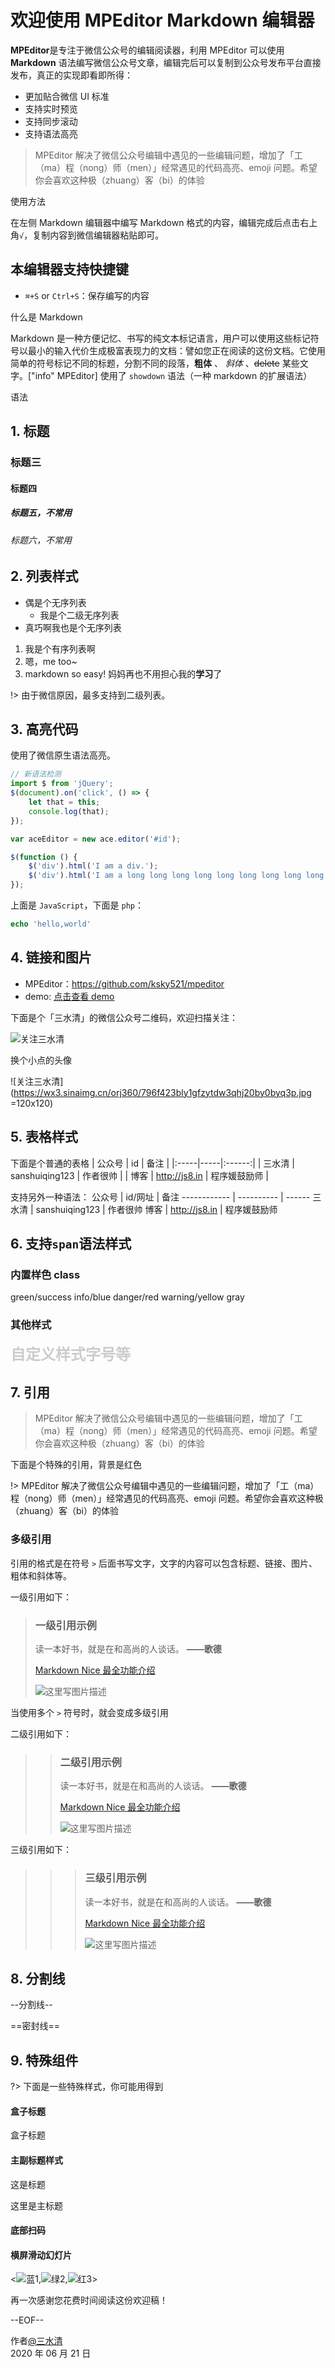 # 欢迎使用 MPEditor Markdown 编辑器

**MPEditor**是专注于微信公众号的编辑阅读器，利用 MPEditor 可以使用 **Markdown** 语法编写微信公众号文章，编辑完后可以复制到公众号发布平台直接发布，真正的实现即看即所得：

-   更加贴合微信 UI 标准
-   支持实时预览
-   支持同步滚动
-   支持语法高亮

> MPEditor 解决了微信公众号编辑中遇见的一些编辑问题，增加了「工（ma）程（nong）师（men）」经常遇见的代码高亮、emoji 问题。希望你会喜欢这种极（zhuang）客（bi）的体验

<header-box>使用方法</header-box>

在左侧 Markdown 编辑器中编写 Markdown 格式的内容，编辑完成后点击右上角`√`，复制内容到微信编辑器粘贴即可。

## 本编辑器支持快捷键

-   `⌘+S` or `Ctrl+S`：保存编写的内容

<header-box>什么是 Markdown</header-box>

Markdown 是一种方便记忆、书写的纯文本标记语言，用户可以使用这些标记符号以最小的输入代价生成极富表现力的文档：譬如您正在阅读的这份文档。它使用简单的符号标记不同的标题，分割不同的段落，**粗体** 、 _斜体_ 、~~delete~~ 某些文字。["info" MPEditor] 使用了 `showdown` 语法（一种 markdown 的扩展语法）

<header-box>语法</header-box>

## 1. 标题

### 标题三

#### 标题四

##### 标题五，不常用

###### 标题六，不常用

## 2. 列表样式

-   偶是个无序列表
    -   我是个二级无序列表
-   真巧啊我也是个无序列表

1. 我是个有序列表啊
2. 嗯，me too~
3. markdown so easy! 妈妈再也不用担心我的**学习**了

!> 由于微信原因，最多支持到二级列表。

## 3. 高亮代码

使用了微信原生语法高亮。

```js
// 新语法检测
import $ from 'jQuery';
$(document).on('click', () => {
    let that = this;
    console.log(that);
});

var aceEditor = new ace.editor('#id');

$(function () {
    $('div').html('I am a div.');
    $('div').html('I am a long long long long long long long long long long long long long string.');
});
```

上面是 `JavaScript`，下面是 `php`：

```php
echo 'hello,world'
```

## 4. 链接和图片

-   MPEditor：https://github.com/ksky521/mpeditor
-   demo: [点击查看 demo](https://github.com/ksky521/mpeditor/blob/master/static/demo.md)

下面是个「三水清」的微信公众号二维码，欢迎扫描关注：

![关注三水清](https://wx3.sinaimg.cn/orj360/796f423bly1gfzytdw3qhj20by0byq3p.jpg)

换个小点的头像

![关注三水清](https://wx3.sinaimg.cn/orj360/796f423bly1gfzytdw3qhj20by0byq3p.jpg =120x120)

## 5. 表格样式

下面是个普通的表格
| 公众号 | id | 备注 |
|:-----|-----|:------:|
| 三水清 | sanshuiqing123 | 作者很帅 |
| 博客 | http://js8.in | 程序媛鼓励师 |

支持另外一种语法：
公众号 | id/网址 | 备注
------------ | ---------- | ------
三水清 | sanshuiqing123 | 作者很帅
博客 | http://js8.in | 程序媛鼓励师

## 6. 支持`span`语法样式

### 内置样色 class

<span class="green">green/success</span>
<span class="info">info/blue</span>
<span class="danger">danger/red</span>
<span class="warning">warning/yellow</span>
<span class="gray">gray</span>

### 其他样式

<span style="font-size:24px;font-weight:bold;color:#ccc">自定义样式字号等</span>


## 7. 引用

> MPEditor 解决了微信公众号编辑中遇见的一些编辑问题，增加了「工（ma）程（nong）师（men）」经常遇见的代码高亮、emoji 问题。希望你会喜欢这种极（zhuang）客（bi）的体验

下面是个特殊的引用，背景是红色

!> MPEditor 解决了微信公众号编辑中遇见的一些编辑问题，增加了「工（ma）程（nong）师（men）」经常遇见的代码高亮、emoji 问题。希望你会喜欢这种极（zhuang）客（bi）的体验

### 多级引用

引用的格式是在符号 `>` 后面书写文字，文字的内容可以包含标题、链接、图片、粗体和斜体等。

一级引用如下：

> ### 一级引用示例
>
> 读一本好书，就是在和高尚的人谈话。 **——歌德**
>
> [Markdown Nice 最全功能介绍](https://mp.weixin.qq.com/s/lM808MxUu6tp8zU8SBu3sg)
>
> ![这里写图片描述](https://wx3.sinaimg.cn/orj360/796f423bly1gfzytdw3qhj20by0byq3p)

当使用多个 `>` 符号时，就会变成多级引用

二级引用如下：

> > ### 二级引用示例
> >
> > 读一本好书，就是在和高尚的人谈话。 **——歌德**
> >
> > [Markdown Nice 最全功能介绍](https://mp.weixin.qq.com/s/lM808MxUu6tp8zU8SBu3sg)
> >
> > ![这里写图片描述](https://wx3.sinaimg.cn/orj360/796f423bly1gfzytdw3qhj20by0byq3p)

三级引用如下：

> > > ### 三级引用示例
> > >
> > > 读一本好书，就是在和高尚的人谈话。 **——歌德**
> > >
> > > [Markdown Nice 最全功能介绍](https://mp.weixin.qq.com/s/lM808MxUu6tp8zU8SBu3sg)
> > >
> > > ![这里写图片描述](https://wx3.sinaimg.cn/orj360/796f423bly1gfzytdw3qhj20by0byq3p)

## 8. 分割线

--分割线--

==密封线==

## 9. 特殊组件

?> 下面是一些特殊样式，你可能用得到

#### 盒子标题

<header-box>盒子标题</header-box>

#### 主副标题样式

<header-box sub-title="01">这是标题</header-box>

<header-box sub-title="副标题">这里是主标题</header-box>

#### 底部扫码

<qrcode-box></qrcode-box>


#### 横屏滑动幻灯片
<![蓝1](https://files.mdnice.com/blue.jpg),![绿2](https://files.mdnice.com/green.jpg),![红3](https://files.mdnice.com/red.jpg)>


再一次感谢您花费时间阅读这份欢迎稿！

--EOF--

作者[@三水清](http://weibo.com/sanshuiqing)<br/>
2020 年 06 月 21 日
